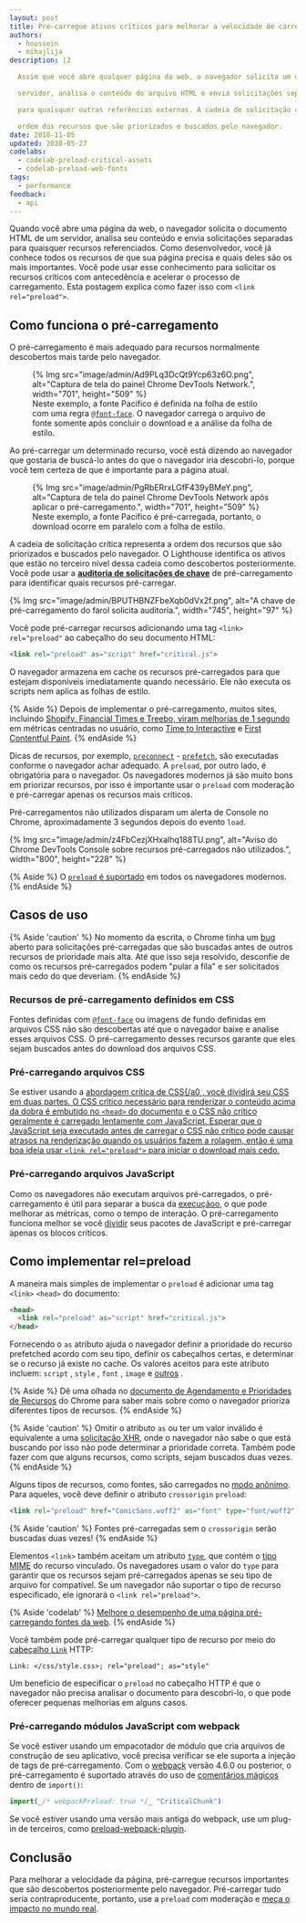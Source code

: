 ```yaml
---
layout: post
title: Pré-carregue ativos críticos para melhorar a velocidade de carregamento
authors:
  - houssein
  - mihajlija
description: |2

  Assim que você abre qualquer página da web, o navegador solicita um documento HTML de um

  servidor, analisa o conteúdo do arquivo HTML e envia solicitações separadas

  para quaisquer outras referências externas. A cadeia de solicitação crítica representa o

  ordem dos recursos que são priorizados e buscados pelo navegador.
date: 2018-11-05
updated: 2020-05-27
codelabs:
  - codelab-preload-critical-assets
  - codelab-preload-web-fonts
tags:
  - performance
feedback:
  - api
---
```


Quando você abre uma página da web, o navegador solicita o documento HTML de um servidor, analisa seu conteúdo e envia solicitações separadas para quaisquer recursos referenciados. Como desenvolvedor, você já conhece todos os recursos de que sua página precisa e quais deles são os mais importantes. Você pode usar esse conhecimento para solicitar os recursos críticos com antecedência e acelerar o processo de carregamento. Esta postagem explica como fazer isso com `<link rel="preload">`.

## Como funciona o pré-carregamento

O pré-carregamento é mais adequado para recursos normalmente descobertos mais tarde pelo navegador.

<figure>{% Img src="image/admin/Ad9PLq3DcQt9Ycp63z6O.png", alt="Captura de tela do painel Chrome DevTools Network.", width="701", height="509" %}<figcaption> Neste exemplo, a fonte Pacifico é definida na folha de estilo com uma regra <a href="/reduce-webfont-size/#defining-a-font-family-with-@font-face)"><code>@font-face</code></a>. O navegador carrega o arquivo de fonte somente após concluir o download e a análise da folha de estilo.</figcaption></figure>

Ao pré-carregar um determinado recurso, você está dizendo ao navegador que gostaria de buscá-lo antes do que o navegador iria descobri-lo, porque você tem certeza de que é importante para a página atual.

<figure>{% Img src="image/admin/PgRbERrxLGfF439yBMeY.png", alt="Captura de tela do painel Chrome DevTools Network após aplicar o pré-carregamento.", width="701", height="509" %} <figcaption> Neste exemplo, a fonte Pacifico é pré-carregada, portanto, o download ocorre em paralelo com a folha de estilo.</figcaption></figure>

A cadeia de solicitação crítica representa a ordem dos recursos que são priorizados e buscados pelo navegador. O Lighthouse identifica os ativos que estão no terceiro nível dessa cadeia como descobertos posteriormente. Você pode usar a [**auditoria de solicitações de chave**](https://developer.chrome.com/docs/lighthouse/performance/uses-rel-preload/) de pré-carregamento para identificar quais recursos pré-carregar.

{% Img src="image/admin/BPUTHBNZFbeXqb0dVx2f.png", alt="A chave de pré-carregamento do farol solicita auditoria.", width="745", height="97" %}

Você pode pré-carregar recursos adicionando uma tag `<link>` `rel="preload"` ao cabeçalho do seu documento HTML:

```html
<link rel="preload" as="script" href="critical.js">
```

O navegador armazena em cache os recursos pré-carregados para que estejam disponíveis imediatamente quando necessário. Ele não executa os scripts nem aplica as folhas de estilo.

{% Aside %} Depois de implementar o pré-carregamento, muitos sites, incluindo [Shopify, Financial Times e Treebo, viram melhorias de 1 segundo](https://medium.com/reloading/preload-prefetch-and-priorities-in-chrome-776165961bbf) em métricas centradas no usuário, como [Time to Interactive](/tti/) e [First Contentful Paint](/fcp/). {% endAside %}

Dicas de recursos, por exemplo, [`preconnect`](/preconnect-and-dns-prefetch) - [`prefetch`](/link-prefetch), são executadas conforme o navegador achar adequado. A `preload`, por outro lado, é obrigatória para o navegador. Os navegadores modernos já são muito bons em priorizar recursos, por isso é importante usar o `preload` com moderação e pré-carregar apenas os recursos mais críticos.

Pré-carregamentos não utilizados disparam um alerta de Console no Chrome, aproximadamente 3 segundos depois do evento `load`.

{% Img src="image/admin/z4FbCezjXHxaIhq188TU.png", alt="Aviso do Chrome DevTools Console sobre recursos pré-carregados não utilizados.", width="800", height="228" %}

{% Aside %} O [`preload` é suportado](https://developer.mozilla.org/docs/Web/HTML/Preloading_content#Browser_compatibility) em todos os navegadores modernos. {% endAside %}

## Casos de uso

{% Aside 'caution' %} No momento da escrita, o Chrome tinha um [bug](https://bugs.chromium.org/p/chromium/issues/detail?id=788757) aberto para solicitações pré-carregadas que são buscadas antes de outros recursos de prioridade mais alta. Até que isso seja resolvido, desconfie de como os recursos pré-carregados podem "pular a fila" e ser solicitados mais cedo do que deveriam. {% endAside %}

### Recursos de pré-carregamento definidos em CSS

Fontes definidas com [`@font-face`](/reduce-webfont-size/#defining-a-font-family-with-@font-face) ou imagens de fundo definidas em arquivos CSS não são descobertas até que o navegador baixe e analise esses arquivos CSS. O pré-carregamento desses recursos garante que eles sejam buscados antes do download dos arquivos CSS.

### Pré-carregando arquivos CSS

Se estiver usando a [abordagem crítica de CSS{/a0 , você dividirá seu CSS em duas partes. O CSS crítico necessário para renderizar o conteúdo acima da dobra é embutido no `<head>` do documento e o CSS não crítico geralmente é carregado lentamente com JavaScript. Esperar que o JavaScript seja executado antes de carregar o CSS não crítico pode causar atrasos na renderização quando os usuários fazem a rolagem, então é uma boa ideia usar `<link rel="preload">` para iniciar o download mais cedo.](/extract-critical-css)

### Pré-carregando arquivos JavaScript

Como os navegadores não executam arquivos pré-carregados, o pré-carregamento é útil para separar a busca da [execuçãoo](https://developer.chrome.com/docs/lighthouse/performance/bootup-time/), o que pode melhorar as métricas, como o tempo de interação. O pré-carregamento funciona melhor se você [dividir](/reduce-javascript-payloads-with-code-splitting) seus pacotes de JavaScript e pré-carregar apenas os blocos críticos.

## Como implementar rel=preload

A maneira mais simples de implementar o `preload` é adicionar uma tag `<link>` `<head>` do documento:

```html
<head>
  <link rel="preload" as="script" href="critical.js">
</head>
```

Fornecendo o `as` atributo ajuda o navegador definir a prioridade do recurso prefetched acordo com seu tipo, definir os cabeçalhos certas, e determinar se o recurso já existe no cache. Os valores aceitos para este atributo incluem: `script` , `style` , `font` , `image` e [outros](https://developer.mozilla.org/docs/Web/HTML/Element/link#Attributes) .

{% Aside %} Dê uma olhada no [documento de Agendamento e Prioridades de Recursos](https://docs.google.com/document/d/1bCDuq9H1ih9iNjgzyAL0gpwNFiEP4TZS-YLRp_RuMlc/edit) do Chrome para saber mais sobre como o navegador prioriza diferentes tipos de recursos. {% endAside %}

{% Aside 'caution' %} Omitir o atributo `as` ou ter um valor inválido é equivalente a uma [solicitação XHR](https://developer.mozilla.org/docs/Web/API/XMLHttpRequest), onde o navegador não sabe o que está buscando por isso não pode determinar a prioridade correta. Também pode fazer com que alguns recursos, como scripts, sejam buscados duas vezes. {% endAside %}

Alguns tipos de recursos, como fontes, são carregados no [modo anônimo](https://www.w3.org/TR/css-fonts-3/#font-fetching-requirements). Para aqueles, você deve definir o atributo `crossorigin` `preload`:

```html
<link rel="preload" href="ComicSans.woff2" as="font" type="font/woff2" crossorigin>
```

{% Aside 'caution' %} Fontes pré-carregadas sem o `crossorigin` serão buscadas duas vezes! {% endAside %}

Elementos `<link>` também aceitam um atributo [`type`](https://developer.mozilla.org/docs/Web/HTML/Element/link#attr-type), que contém o [tipo MIME](https://developer.mozilla.org/docs/Web/HTTP/Basics_of_HTTP/MIME_types) do recurso vinculado. Os navegadores usam o valor do `type` para garantir que os recursos sejam pré-carregados apenas se seu tipo de arquivo for compatível. Se um navegador não suportar o tipo de recurso especificado, ele ignorará o `<link rel="preload">`.

{% Aside 'codelab' %} [Melhore o desempenho de uma página pré-carregando fontes da web](/codelab-preload-web-fonts). {% endAside %}

Você também pode pré-carregar qualquer tipo de recurso por meio do [cabeçalho `Link`](https://developer.mozilla.org/docs/Web/HTTP/Headers/Link) HTTP:

`Link: </css/style.css>; rel="preload"; as="style"`

Um benefício de especificar o `preload` no cabeçalho HTTP é que o navegador não precisa analisar o documento para descobri-lo, o que pode oferecer pequenas melhorias em alguns casos.

### Pré-carregando módulos JavaScript com webpack

Se você estiver usando um empacotador de módulo que cria arquivos de construção de seu aplicativo, você precisa verificar se ele suporta a injeção de tags de pré-carregamento. Com o [webpack](https://webpack.js.org/) versão 4.6.0 ou posterior, o pré-carregamento é suportado através do uso de [comentários mágicos](https://webpack.js.org/api/module-methods/#magic-comments) dentro de `import()`:

```js
import(_/* webpackPreload: true */_ "CriticalChunk")
```

Se você estiver usando uma versão mais antiga do webpack, use um plug-in de terceiros, como [preload-webpack-plugin](https://github.com/GoogleChromeLabs/preload-webpack-plugin).

## Conclusão

Para melhorar a velocidade da página, pré-carregue recursos importantes que são descobertos posteriormente pelo navegador. Pré-carregar tudo seria contraproducente, portanto, use a `preload` com moderação e [meça o impacto no mundo real](/fast#measure-performance-in-the-field).
